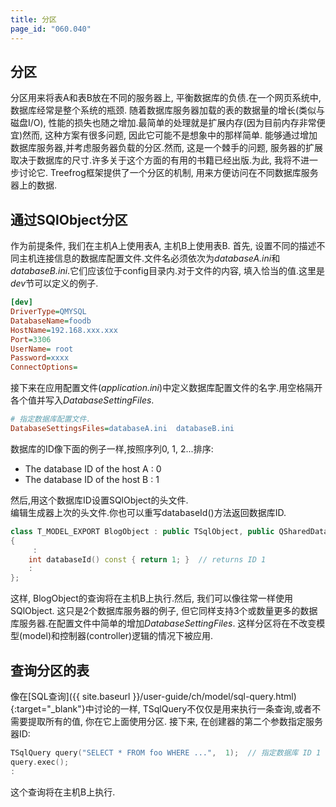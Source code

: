 ```yaml
---
title: 分区
page_id: "060.040"
---
```


## 分区
分区用来将表A和表B放在不同的服务器上, 平衡数据库的负债.在一个网页系统中, 数据库经常是整个系统的瓶颈.
随着数据库服务器加载的表的数据量的增长(类似与磁盘I/O), 性能的损失也随之增加.最简单的处理就是扩展内存(因为目前内存非常便宜)然而, 这种方案有很多问题, 因此它可能不是想象中的那样简单.
能够通过增加数据库服务器,并考虑服务器负载的分区.然而, 这是一个棘手的问题, 服务器的扩展取决于数据库的尺寸.许多关于这个方面的有用的书籍已经出版.为此, 我将不进一步讨论它.
Treefrog框架提供了一个分区的机制, 用来方便访问在不同数据库服务器上的数据.

## 通过SQlObject分区
作为前提条件, 我们在主机A上使用表A, 主机B上使用表B.
首先, 设置不同的描述不同主机连接信息的数据库配置文件.文件名必须依次为*databaseA.ini*和*databaseB.ini*.它们应该位于config目录内.对于文件的内容, 填入恰当的值.这里是*dev*节可以定义的例子.
```ini
[dev]
DriverType=QMYSQL
DatabaseName=foodb
HostName=192.168.xxx.xxx
Port=3306
UserName= root
Password=xxxx
ConnectOptions=
```

接下来在应用配置文件(*application.ini*)中定义数据库配置文件的名字.用空格隔开各个值并写入*DatabaseSettingFiles*.
```ini
# 指定数据库配置文件.
DatabaseSettingsFiles=databaseA.ini  databaseB.ini
```

数据库的ID像下面的例子一样,按照序列0, 1, 2...排序:
* The database ID of the host A : 0
* The database ID of the host B : 1

然后,用这个数据库ID设置SQlObject的头文件.<br>
编辑生成器上次的头文件.你也可以重写databaseId()方法返回数据库ID.
```c++
class T_MODEL_EXPORT BlogObject : public TSqlObject, public QSharedData
{
     :
    int databaseId() const { return 1; }  // returns ID 1
    :
};
```

这样, BlogObject的查询将在主机B上执行.然后, 我们可以像往常一样使用SQlObject.
这只是2个数据库服务器的例子, 但它同样支持3个或数量更多的数据库服务器.在配置文件中简单的增加*DatabaseSettingFiles*.
这样分区将在不改变模型(model)和控制器(controller)逻辑的情况下被应用.

## 查询分区的表
像在[SQL查询]({{ site.baseurl }}/user-guide/ch/model/sql-query.html){:target="_blank"}中讨论的一样, TSqlQuery不仅仅是用来执行一条查询,或者不需要提取所有的值, 你在它上面使用分区.
接下来, 在创建器的第二个参数指定服务器ID:
```c++
TSqlQuery query("SELECT * FROM foo WHERE ...",  1);  // 指定数据库 ID 1
query.exec();
:
```
这个查询将在主机B上执行.
